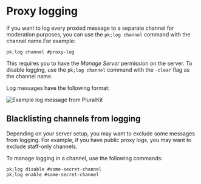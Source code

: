 # Proxy logging
If you want to log every proxied message to a separate channel for moderation purposes, you can use the `pk;log channel` command with the channel name.For example:

    pk;log channel #proxy-log
    
This requires you to have the *Manage Server* permission on the server. To disable logging, use the `pk;log channel` command with the `-clear` flag as the channel name.

Log messages have the following format:

![Example log message from PluralKit](../assets/log_example.png)

## Blacklisting channels from logging
Depending on your server setup, you may want to exclude some messages from logging. For example, if you have public proxy logs, you may want to exclude staff-only channels.

To manage logging in a channel, use the following commands:

    pk;log disable #some-secret-channel
    pk;log enable #some-secret-channel